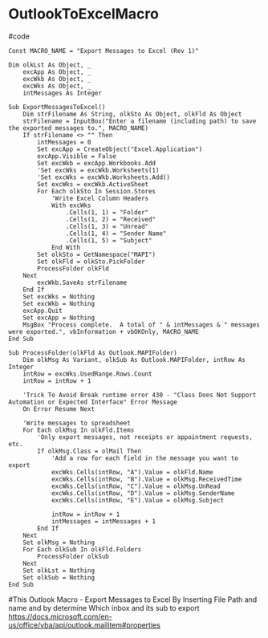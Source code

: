 # OutlookToExcelMacro
#code

	Const MACRO_NAME = "Export Messages to Excel (Rev 1)"

	Dim olkLst As Object, _
	    excApp As Object, _
	    excWkb As Object, _
	    excWks As Object, _
	    intMessages As Integer

	Sub ExportMessagesToExcel()
	    Dim strFilename As String, olkSto As Object, olkFld As Object
	    strFilename = InputBox("Enter a filename (including path) to save the exported messages to.", MACRO_NAME)
	    If strFilename <> "" Then
	        intMessages = 0
	        Set excApp = CreateObject("Excel.Application")
	        excApp.Visible = False
	        Set excWkb = excApp.Workbooks.Add
	        'Set excWks = excWkb.Worksheets(1)
	        'Set excWks = excWkb.Worksheets.Add()
	        Set excWks = excWkb.ActiveSheet
	        For Each olkSto In Session.Stores
	            'Write Excel Column Headers
	            With excWks
	                .Cells(1, 1) = "Folder"
	                .Cells(1, 2) = "Received"
	                .Cells(1, 3) = "Unread"
	                .Cells(1, 4) = "Sender Name"
	                .Cells(1, 5) = "Subject"
	            End With
	        Set olkSto = GetNamespace("MAPI")
	        Set olkFld = olkSto.PickFolder
	        ProcessFolder olkFld
	    Next
	        excWkb.SaveAs strFilename
	    End If
	    Set excWks = Nothing
	    Set excWkb = Nothing
	    excApp.Quit
	    Set excApp = Nothing
	    MsgBox "Process complete.  A total of " & intMessages & " messages were exported.", vbInformation + vbOKOnly, MACRO_NAME
	End Sub
	 
	Sub ProcessFolder(olkFld As Outlook.MAPIFolder)
	    Dim olkMsg As Variant, olkSub As Outlook.MAPIFolder, intRow As Integer
	    intRow = excWks.UsedRange.Rows.Count
	    intRow = intRow + 1

	    'Trick To Avoid Break runtime error 430 - "Class Does Not Support Automation or Expected Interface" Error Message 
	    On Error Resume Next

	    'Write messages to spreadsheet
	    For Each olkMsg In olkFld.Items
	        'Only export messages, not receipts or appointment requests, etc.
	        If olkMsg.Class = olMail Then
	            'Add a row for each field in the message you want to export
	            excWks.Cells(intRow, "A").Value = olkFld.Name
	            excWks.Cells(intRow, "B").Value = olkMsg.ReceivedTime
	            excWks.Cells(intRow, "C").Value = olkMsg.UnRead
	            excWks.Cells(intRow, "D").Value = olkMsg.SenderName
	            excWks.Cells(intRow, "E").Value = olkMsg.Subject

	            intRow = intRow + 1
	            intMessages = intMessages + 1
	        End If
	    Next
	    Set olkMsg = Nothing
	    For Each olkSub In olkFld.Folders
	        ProcessFolder olkSub
	    Next
	    Set olkLst = Nothing
	    Set olkSub = Nothing
	End Sub

#This Outlook Macro - Export Messages to Excel By Inserting File Path and name and by determine Which inbox and its sub to export
https://docs.microsoft.com/en-us/office/vba/api/outlook.mailitem#properties
